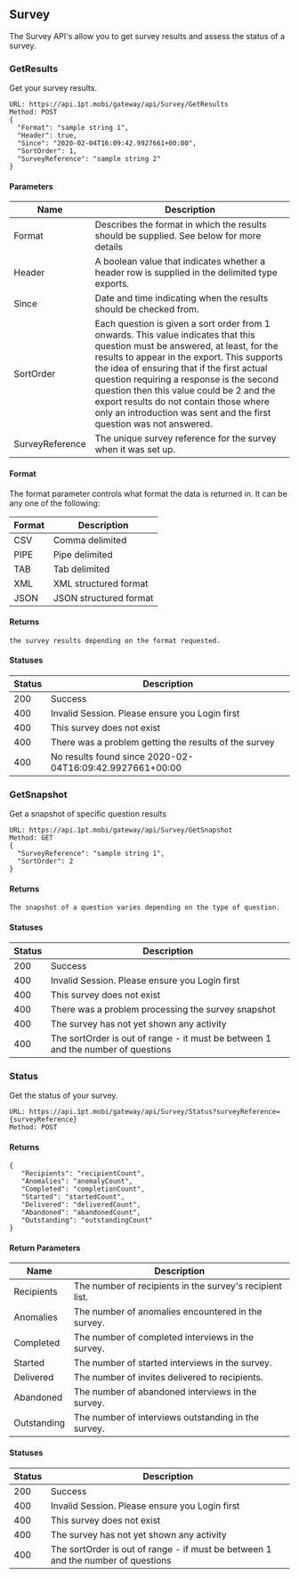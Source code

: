 ## Survey
The Survey API's allow you to get survey results and assess the status of a survey.

### GetResults
Get your survey results.
```
URL: https://api.1pt.mobi/gateway/api/Survey/GetResults
Method: POST
{
  "Format": "sample string 1",
  "Header": true,
  "Since": "2020-02-04T16:09:42.9927661+00:00",
  "SortOrder": 1,
  "SurveyReference": "sample string 2"
}
```
#### Parameters

Name | Description
---- | -----------
Format | Describes the format in which the results should be supplied. See below for more details
Header | A boolean value that indicates whether a header row is supplied in the delimited type exports.
Since | Date and time indicating when the results should be checked from.
SortOrder | Each question is given a sort order from 1 onwards. This value indicates that this question must be answered, at least, for the results to appear in the export. This supports the idea of ensuring that if the first actual question requiring a response is the second question then this value could be 2 and the export results do not contain those where only an introduction was sent and the first question was not answered.
SurveyReference | The unique survey reference for the survey when it was set up.

#### Format
The format parameter controls what format the data is returned in. It can be any one of the following:

Format | Description
------ | -----------
CSV | Comma delimited
PIPE | Pipe delimited
TAB | Tab delimited
XML | XML structured format
JSON | JSON structured format

#### Returns
```
the survey results depending on the format requested.
```
#### Statuses

Status | Description
------ | -----------
200 | Success
400 | Invalid Session. Please ensure you Login first
400 | This survey does not exist
400 | There was a problem getting the results of the survey
400 | No results found since 2020-02-04T16:09:42.9927661+00:00

### GetSnapshot
Get a snapshot of specific question results
```
URL: https://api.1pt.mobi/gateway/api/Survey/GetSnapshot
Method: GET
{
  "SurveyReference": "sample string 1",
  "SortOrder": 2
}
```
#### Returns
```
The snapshot of a question varies depending on the type of question.
```
#### Statuses

Status | Description
------ | -----------
200 | Success
400 | Invalid Session. Please ensure you Login first
400 | This survey does not exist
400 | There was a problem processing the survey snapshot
400 | The survey has not yet shown any activity
400 | The sortOrder is out of range - it must be between 1 and the number of questions

### Status
Get the status of your survey.
```
URL: https://api.1pt.mobi/gateway/api/Survey/Status?surveyReference={surveyReference}
Method: POST
```
#### Returns
```
{
   "Recipients": "recipientCount",
   "Anomalies": "anomalyCount",
   "Completed": "completionCount",
   "Started": "startedCount",
   "Delivered": "deliveredCount",
   "Abandoned": "abandonedCount",
   "Outstanding": "outstandingCount"
}
```
#### Return Parameters

Name | Description
---- | -----------
Recipients | The number of recipients in the survey's recipient list.
Anomalies | The number of anomalies encountered in the survey.
Completed | The number of completed interviews in the survey.
Started | The number of started interviews in the survey.
Delivered | The number of invites delivered to recipients.
Abandoned | The number of abandoned interviews in the survey.
Outstanding | The number of interviews outstanding in the survey.

#### Statuses

Status | Description
------ | -----------
200 | Success
400 | Invalid Session. Please ensure you Login first
400 | This survey does not exist
400 | The survey has not yet shown any activity
400 | The sortOrder is out of range - if must be between 1 and the number of questions


